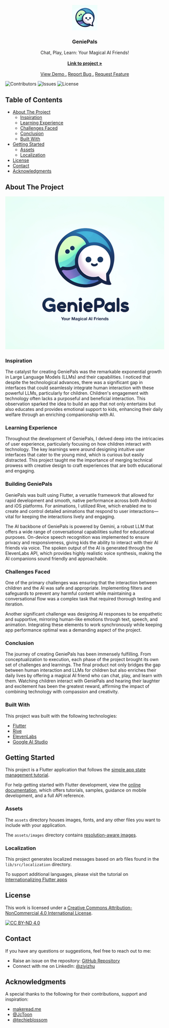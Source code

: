 <br/>

<div align="center">
   <a href="https://github.com/ziyi-zhu/geniepals">
   <img src="assets/images/logo.png" alt="Logo" width="80" height="80">
   </a>
   <h3 align="center">GeniePals</h3>
   <p align="center">
      Chat, Play, Learn: Your Magical AI Friends!
      <br/>
      <br/>
      <a href="https://devpost.com/software/geniepals"><strong>Link to project »</strong></a>
      <br/>
      <br/>
      <a href="#">View Demo .</a>  
      <a href="https://github.com/ziyi-zhu/geniepals/issues/new?labels=bug&amp;template=bug_report.md">Report Bug .</a>
      <a href="https://github.com/ziyi-zhu/geniepals/issues/new?labels=enhancement&amp;&template=feature_request.md">Request Feature</a>
   </p>
</div>

![Contributors](https://img.shields.io/github/contributors/ziyi-zhu/geniepals?color=dark-green) ![Issues](https://img.shields.io/github/issues/ziyi-zhu/geniepals) ![License](https://img.shields.io/badge/License-CC%20BY--NC%204.0-lightgrey.svg)

## Table of Contents

- [About The Project](#about-the-project)
   - [Inspiration](#inspiration)
   - [Learning Experience](#learning-experience)
   - [Challenges Faced](#challenges-faced)
   - [Conclusion](#conclusion)
   - [Built With](#built-with)
- [Getting Started](#getting-started)
   - [Assets](#assets)
   - [Localization](#localization)
- [License](#license)
- [Contact](#contact)
- [Acknowledgments](#acknowledgments)

## About The Project

![Screenshot](assets/images/banner.png)

### Inspiration
The catalyst for creating GeniePals was the remarkable exponential growth in Large Language Models (LLMs) and their capabilities. I noticed that despite the technological advances, there was a significant gap in interfaces that could seamlessly integrate human interaction with these powerful LLMs, particularly for children. Children's engagement with technology often lacks a purposeful and beneficial interaction. This observation sparked the idea to build an app that not only entertains but also educates and provides emotional support to kids, enhancing their daily welfare through an enriching companionship with AI.

### Learning Experience
Throughout the development of GeniePals, I delved deep into the intricacies of user experience, particularly focusing on how children interact with technology. The key learnings were around designing intuitive user interfaces that cater to the young mind, which is curious but easily distracted. This project taught me the importance of merging technical prowess with creative design to craft experiences that are both educational and engaging.

### Building GeniePals
GeniePals was built using Flutter, a versatile framework that allowed for rapid development and smooth, native performance across both Android and iOS platforms. For animations, I utilized Rive, which enabled me to create and control detailed animations that respond to user interactions—vital for keeping the interactions lively and engaging.

The AI backbone of GeniePals is powered by Gemini, a robust LLM that offers a wide range of conversational capabilities suited for educational purposes. On-device speech recognition was implemented to ensure privacy and responsiveness, giving kids the ability to interact with their AI friends via voice. The spoken output of the AI is generated through the ElevenLabs API, which provides highly realistic voice synthesis, making the AI companions sound friendly and approachable.

### Challenges Faced
One of the primary challenges was ensuring that the interaction between children and the AI was safe and appropriate. Implementing filters and safeguards to prevent any harmful content while maintaining a conversational flow was a complex task that required thorough testing and iteration.

Another significant challenge was designing AI responses to be empathetic and supportive, mirroring human-like emotions through text, speech, and animation. Integrating these elements to work synchronously while keeping app performance optimal was a demanding aspect of the project.

### Conclusion
The journey of creating GeniePals has been immensely fulfilling. From conceptualization to execution, each phase of the project brought its own set of challenges and learnings. The final product not only bridges the gap between human interaction and LLMs for children but also enriches their daily lives by offering a magical AI friend who can chat, play, and learn with them. Watching children interact with GeniePals and hearing their laughter and excitement has been the greatest reward, affirming the impact of combining technology with compassion and creativity.

### Built With

This project was built with the following technologies:

- [Flutter](https://flutter.dev/)
- [Rive](https://rive.app/)
- [ElevenLabs](https://elevenlabs.io/)
- [Google AI Studio](https://makersuite.google.com/)

## Getting Started

This project is a Flutter application that follows the [simple app state management tutorial](https://flutter.dev/docs/development/data-and-backend/state-mgmt/simple).

For help getting started with Flutter development, view the [online documentation](https://flutter.dev/docs), which offers tutorials, samples, guidance on mobile development, and a full API reference.

### Assets

The `assets` directory houses images, fonts, and any other files you want to include with your application.

The `assets/images` directory contains [resolution-aware images](https://flutter.dev/docs/development/ui/assets-and-images#resolution-aware).

### Localization

This project generates localized messages based on arb files found in the `lib/src/localization` directory.

To support additional languages, please visit the tutorial on [Internationalizing Flutter apps](https://flutter.dev/docs/development/accessibility-and-localization/internationalization)

## License

This work is licensed under a [Creative Commons Attribution-NonCommercial 4.0 International License](https://creativecommons.org/licenses/by-nc/4.0/).

[![CC BY-ND 4.0](https://licensebuttons.net/l/by-nc/4.0/88x31.png)](https://creativecommons.org/licenses/by-nc/4.0/)

## Contact

If you have any questions or suggestions, feel free to reach out to me:

- Raise an issue on the repository: [GitHub Repository](https://github.com/ziyi-zhu/geniepals)
- Connect with me on LinkedIn: [@ziyizhu](https://www.linkedin.com/in/ziyizhu/)

## Acknowledgments

A special thanks to the following for their contributions, support and inspiration:

- [makeread.me](https://github.com/ShaanCoding/makeread.me)
- [@JcToon](https://rive.app/@JcToon/)
- [@techieblossom](https://www.youtube.com/@techieblossom)